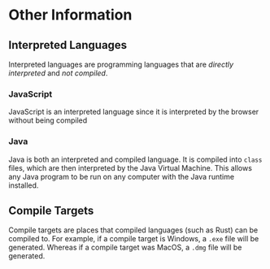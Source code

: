 # Other Information

## Interpreted Languages

Interpreted languages are programming languages that are _directly interpreted_ and _not compiled_.

### JavaScript

JavaScript is an interpreted language since it is interpreted by the browser without being compiled

### Java

Java is both an interpreted and compiled language.
It is compiled into `class` files, which are then interpreted by the Java Virtual Machine.
This allows any Java program to be run on any computer with the Java runtime installed.

## Compile Targets

Compile targets are places that compiled languages (such as Rust) can be compiled to.
For example, if a compile target is Windows, a `.exe` file will be generated.
Whereas if a compile target was MacOS, a `.dmg` file will be generated.
